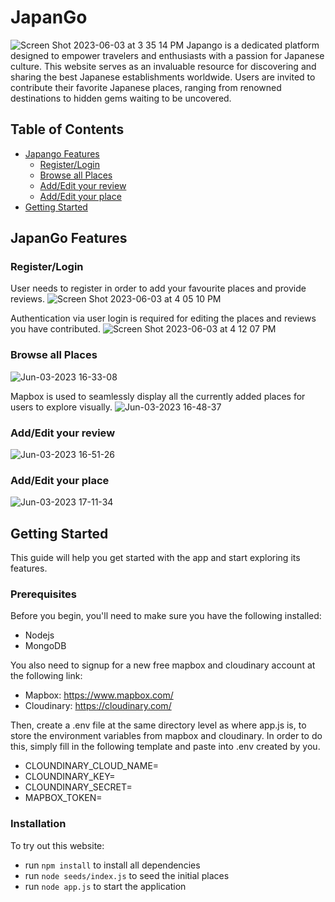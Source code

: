 # JapanGo

![Screen Shot 2023-06-03 at 3 35 14 PM](https://github.com/rerebeccajiang/JapanTravel/assets/118489430/7990dbf8-40cb-45e9-a685-fcdb540cd77b)
Japango is a dedicated platform designed to empower travelers and enthusiasts with a passion for Japanese culture. This website serves as an invaluable resource for discovering and sharing the best Japanese establishments worldwide. Users are invited to contribute their favorite Japanese places, ranging from renowned destinations to hidden gems waiting to be uncovered.

## Table of Contents
- [Japango Features](#Japango-Features)
  - [Register/Login](#Register/Login)
  - [Browse all Places](#Browse-all-Places)
  - [Add/Edit your review](#Add/Edit-your-review)
  - [Add/Edit your place](#Add/Edit-your-place)
- [Getting Started](#getting-started)

## JapanGo Features

### Register/Login
User needs to register in order to add your favourite places and provide reviews.
![Screen Shot 2023-06-03 at 4 05 10 PM](https://github.com/rerebeccajiang/JapanTravel/assets/118489430/40c91dc8-c28a-4155-8222-f703218ce171)


Authentication via user login is required for editing the places and reviews you have contributed.
![Screen Shot 2023-06-03 at 4 12 07 PM](https://github.com/rerebeccajiang/JapanTravel/assets/118489430/ed6f6dca-9c71-4f76-9342-5d6fd7d8b8b8)


### Browse all Places
![Jun-03-2023 16-33-08](https://github.com/rerebeccajiang/JapanTravel/assets/118489430/d37fb786-8570-443d-8a87-1c6f0bbee212)


Mapbox is used to seamlessly display all the currently added places for users to explore visually.
![Jun-03-2023 16-48-37](https://github.com/rerebeccajiang/JapanTravel/assets/118489430/c9ebcf1a-b05a-45d1-a8f5-e9c5595f4017)


### Add/Edit your review
![Jun-03-2023 16-51-26](https://github.com/rerebeccajiang/JapanTravel/assets/118489430/ea882a06-bca2-4862-a5d0-a9e472c22063)


### Add/Edit your place
![Jun-03-2023 17-11-34](https://github.com/rerebeccajiang/JapanTravel/assets/118489430/bbf16ce9-3de1-4972-adc9-75f475ad62e1)


## Getting Started
This guide will help you get started with the app and start exploring its features.

### Prerequisites
Before you begin, you'll need to make sure you have the following installed:

- Nodejs
- MongoDB

You also need to signup for a new free mapbox and cloudinary account at the following link:

- Mapbox: https://www.mapbox.com/
- Cloudinary: https://cloudinary.com/

Then, create a .env file at the same directory level as where app.js is, to store the environment variables from mapbox and cloudinary.
In order to do this, simply fill in the following template and paste into .env created by you.

- CLOUNDINARY_CLOUD_NAME=
- CLOUNDINARY_KEY=
- CLOUNDINARY_SECRET=
- MAPBOX_TOKEN=


### Installation
To try out this website:

- run `npm install` to install all dependencies
- run `node seeds/index.js` to seed the initial places
- run `node app.js` to start the application

